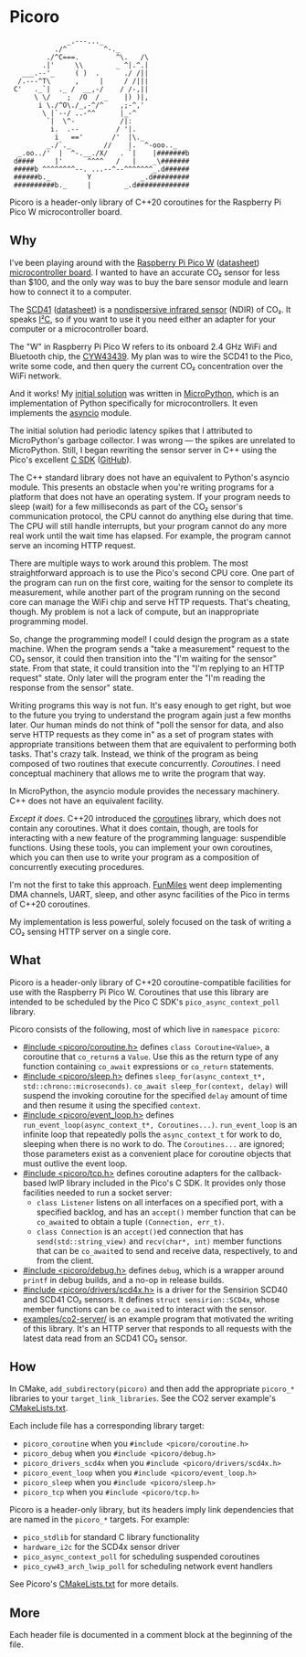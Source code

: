 Picoro
======
```
              _.---..._
           ./^         ^-._
         ./^C===.         ^\.   /\
        .|'     \\        _ ^|.^.|
   ___.--'_     ( )  .      ./ /||
  /.---^T\      ,     |     / /|||
 C'   ._`|  ._ /  __,-/    / /-,||
      \ \/    ;  /O  / _    |) )|,
       i \./^O\./_,-^/^    ,;-^,'
        \ |`--/ ..-^^      |_-^
         `|  \^-           /|:
          i.  .--         / '|.
           i   =='       /'  |\._
         _./`._        //    |.  ^-ooo.._
  _.oo../'  |  ^-.__./X/   . `|    |#######b
 d####     |'      ^^^^   /   |    _\#######
 #####b ^^^^^^^^--. ...--^--^^^^^^^_.d######
 ######b._         Y            _.d#########
 ##########b._     |        _.d#############
```
Picoro is a header-only library of C++20 coroutines for the Raspberry Pi Pico W
microcontroller board.

Why
---
I've been playing around with the [Raspberry Pi Pico W][1] ([datasheet][2])
[microcontroller board][12].  I wanted to have an accurate CO₂ sensor for less
than $100, and the only way was to buy the bare sensor module and learn how to
connect it to a computer.

The [SCD41][3] ([datasheet][4]) is a [nondispersive infrared sensor][4] (NDIR)
of CO₂.  It speaks [I²C][5], so if you want to use it you need either an
adapter for your computer or a microcontroller board.

The "W" in Raspberry Pi Pico W refers to its onboard 2.4 GHz WiFi and Bluetooth
chip, the [CYW43439][6].  My plan was to wire the SCD41 to the Pico, write some
code, and then query the current CO₂ concentration over the WiFi network.

And it works! My [initial solution][11] was written in [MicroPython][7], which
is an implementation of Python specifically for microcontrollers.  It even
implements the [asyncio][8] module.

The initial solution had periodic latency spikes that I attributed to
MicroPython's garbage collector. I was wrong — the spikes are unrelated to
MicroPython.  Still, I began rewriting the sensor server in C++ using the
Pico's excellent [C SDK][9] ([GitHub][10]).

The C++ standard library does not have an equivalent to Python's asyncio
module.  This presents an obstacle when you're writing programs for a platform
that does not have an operating system.  If your program needs to sleep (wait)
for a few milliseconds as part of the CO₂  sensor's communication protocol, the
CPU cannot do anything else during that time.  The CPU will still handle
interrupts, but your program cannot do any more real work until the wait time
has elapsed.  For example, the program cannot serve an incoming HTTP request.

There are multiple ways to work around this problem.  The most straightforward
approach is to use the Pico's second CPU core.  One part of the program can run
on the first core, waiting for the sensor to complete its measurement, while
another part of the program running on the second core can manage the WiFi chip
and serve HTTP requests.  That's cheating, though.  My problem is not a lack of
compute, but an inappropriate programming model.

So, change the programming model!  I could design the program as a state
machine.  When the program sends a "take a measurement" request to the CO₂
sensor, it could then transition into the "I'm waiting for the sensor" state.
From that state, it could transition into the "I'm replying to an HTTP request"
state.  Only later will the program enter the "I'm reading the response from
the sensor" state.

Writing programs this way is not fun.  It's easy enough to get right, but woe
to the future you trying to understand the program again just a few months
later.  Our human minds do not think of "poll the sensor for data, and also
serve HTTP requests as they come in" as a set of program states with
appropriate transitions between them that are equivalent to performing both
tasks.  That's crazy talk.  Instead, we think of the program as being composed
of two routines that execute concurrently.  _Coroutines_.  I need conceptual
machinery that allows me to write the program that way.

In MicroPython, the asyncio module provides the necessary machinery.  C++ does
not have an equivalent facility.

_Except it does_.  C++20 introduced the [coroutines][13] library, which does
not contain any coroutines.  What it does contain, though, are tools for
interacting with a new feature of the programming language: suspendible
functions.  Using these tools, you can implement your own coroutines, which you
can then use to write your program as a composition of concurrently executing
procedures.

I'm not the first to take this approach.  [FunMiles][14] went deep implementing
DMA channels, UART, sleep, and other async facilities of the Pico in terms of
C++20 coroutines.

My implementation is less powerful, solely focused on the task of writing a CO₂
sensing HTTP server on a single core.

What
----
Picoro is a header-only library of C++20 coroutine-compatible facilities for
use with the Raspberry Pi Pico W.  Coroutines that use this library are
intended to be scheduled by the Pico C SDK's `pico_async_context_poll` library.

Picoro consists of the following, most of which live in `namespace picoro`:

- [#include <picoro/coroutine.h>][15] defines `class Coroutine<Value>`, a
  coroutine that `co_return`s a `Value`.  Use this as the return type of any
  function containing `co_await` expressions or `co_return` statements.
- [#include <picoro/sleep.h>][16] defines
  `sleep_for(async_context_t*, std::chrono::microseconds)`.
  `co_await sleep_for(context, delay)` will suspend the invoking coroutine for
  the specified `delay` amount of time and then resume it using the specified
  `context`.
- [#include <picoro/event_loop.h>][17] defines
  `run_event_loop(async_context_t*, Coroutines...)`.  `run_event_loop` is an
  infinite loop that repeatedly polls the `async_context_t` for work to do,
  sleeping when there is no work to do.  The `Coroutines...` are ignored; those
  parameters exist as a convenient place for coroutine objects that must
  outlive the event loop.
- [#include <picoro/tcp.h>][18] defines coroutine adapters for the
  callback-based lwIP library included in the Pico's C SDK.  It provides only
  those facilities
  needed to run a socket server:
  - `class Listener` listens on all interfaces on a specified port, with a
    specified backlog, and has an `accept()` member function that can be
    `co_await`ed to obtain a tuple `(Connection, err_t)`.
  - `class Connection` is an `accept()`ed connection that has
    `send(std::string_view)` and `recv(char*, int)` member functions that can
    be `co_await`ed to send and receive data, respectively, to and from the
    client.
- [#include <picoro/debug.h>][19] defines `debug`, which is a wrapper around
  `printf` in debug builds, and a no-op in release builds.
- [#include <picoro/drivers/scd4x.h>][20] is a driver for the Sensirion SCD40
  and SCD41 CO₂ sensors.  It defines `struct sensirion::SCD4x`, whose member
  functions can be `co_await`ed to interact with the sensor.
- [examples/co2-server/][21] is an example program that motivated the writing
  of this library.  It's an HTTP server that responds to all requests with the latest data read from an SCD41 CO₂ sensor.

How
---
In CMake, `add_subdirectory(picoro)` and then add the appropriate `picoro_*`
libraries to your `target_link_libraries`. See the CO2 server example's
[CMakeLists.txt][22].

Each include file has a corresponding library target:

- `picoro_coroutine` when you `#include <picoro/coroutine.h>`
- `picoro_debug` when you `#include <picoro/debug.h>`
- `picoro_drivers_scd4x` when you `#include <picoro/drivers/scd4x.h>`
- `picoro_event_loop` when you `#include <picoro/event_loop.h>`
- `picoro_sleep` when you `#include <picoro/sleep.h>`
- `picoro_tcp` when you `#include <picoro/tcp.h>`

Picoro is a header-only library, but its headers imply link dependencies that
are named in the `picoro_*` targets. For example:

- `pico_stdlib` for standard C library functionality
- `hardware_i2c` for the SCD4x sensor driver
- `pico_async_context_poll` for scheduling suspended coroutines
- `pico_cyw43_arch_lwip_poll` for scheduling network event handlers

See Picoro's [CMakeLists.txt][23] for more details.

More
----
Each header file is documented in a comment block at the beginning of the file.

[1]: https://www.raspberrypi.com/documentation/microcontrollers/raspberry-pi-pico.html
[2]: https://datasheets.raspberrypi.com/picow/pico-w-datasheet.pdf
[3]: https://sensirion.com/products/catalog/SCD41/
[4]: https://en.wikipedia.org/wiki/Nondispersive_infrared_sensor
[5]: https://en.wikipedia.org/wiki/I2c
[6]: https://www.infineon.com/cms/en/product/wireless-connectivity/airoc-wi-fi-plus-bluetooth-combos/wi-fi-4-802.11n/cyw43439/
[7]: https://micropython.org/
[8]: https://docs.micropython.org/en/latest/library/asyncio.html
[9]: https://datasheets.raspberrypi.com/pico/raspberry-pi-pico-c-sdk.pdf
[10]: https://github.com/raspberrypi/pico-sdk
[11]: https://github.com/dgoffredo/raspberry-pi-pico-w/blob/main/co2-server/co2-server.py
[12]: https://en.wikipedia.org/wiki/Single-board_microcontroller
[13]: https://en.cppreference.com/w/cpp/language/coroutines
[14]: https://github.com/FunMiles/PicoAsync
[15]: include/picoro/coroutine.h
[16]: include/picoro/sleep.h
[17]: include/picoro/event_loop.h
[18]: include/picoro/tcp.h
[19]: include/picoro/debug.h
[20]: include/picoro/drivers/scd4x.h
[21]: examples/co2-server/
[22]: examples/co2-server/CMakeLists.txt
[23]: CMakeLists.txt
